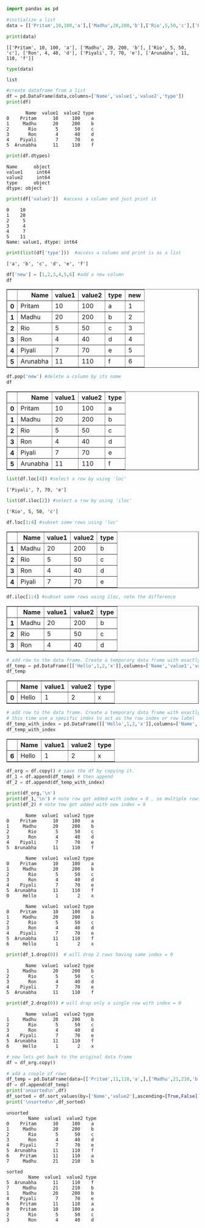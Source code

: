 

```python
import pandas as pd

#initialize a list
data = [['Pritam',10,100,'a'],['Madhu',20,200,'b'],['Rio',5,50,'c'],['Ron',4,40,'d'],['Piyali',7,70,'e'],['Arunabha',11,110,'f']]
```


```python
print(data)
```

    [['Pritam', 10, 100, 'a'], ['Madhu', 20, 200, 'b'], ['Rio', 5, 50, 'c'], ['Ron', 4, 40, 'd'], ['Piyali', 7, 70, 'e'], ['Arunabha', 11, 110, 'f']]
    


```python
type(data)
```




    list




```python
#create dataframe from a list
df = pd.DataFrame(data,columns=['Name','value1','value2','type'])
print(df)
```

           Name  value1  value2 type
    0    Pritam      10     100    a
    1     Madhu      20     200    b
    2       Rio       5      50    c
    3       Ron       4      40    d
    4    Piyali       7      70    e
    5  Arunabha      11     110    f
    


```python
print(df.dtypes)
```

    Name      object
    value1     int64
    value2     int64
    type      object
    dtype: object
    


```python
print(df['value1'])  #access a column and just print it
```

    0    10
    1    20
    2     5
    3     4
    4     7
    5    11
    Name: value1, dtype: int64
    


```python
print(list(df['type']))  #access a column and print is as a list
```

    ['a', 'b', 'c', 'd', 'e', 'f']
    


```python
df['new'] = [1,2,3,4,5,6] #add a new column
df
```




<div>
<table border="1" class="dataframe">
  <thead>
    <tr style="text-align: right;">
      <th></th>
      <th>Name</th>
      <th>value1</th>
      <th>value2</th>
      <th>type</th>
      <th>new</th>
    </tr>
  </thead>
  <tbody>
    <tr>
      <th>0</th>
      <td>Pritam</td>
      <td>10</td>
      <td>100</td>
      <td>a</td>
      <td>1</td>
    </tr>
    <tr>
      <th>1</th>
      <td>Madhu</td>
      <td>20</td>
      <td>200</td>
      <td>b</td>
      <td>2</td>
    </tr>
    <tr>
      <th>2</th>
      <td>Rio</td>
      <td>5</td>
      <td>50</td>
      <td>c</td>
      <td>3</td>
    </tr>
    <tr>
      <th>3</th>
      <td>Ron</td>
      <td>4</td>
      <td>40</td>
      <td>d</td>
      <td>4</td>
    </tr>
    <tr>
      <th>4</th>
      <td>Piyali</td>
      <td>7</td>
      <td>70</td>
      <td>e</td>
      <td>5</td>
    </tr>
    <tr>
      <th>5</th>
      <td>Arunabha</td>
      <td>11</td>
      <td>110</td>
      <td>f</td>
      <td>6</td>
    </tr>
  </tbody>
</table>
</div>




```python
df.pop('new') #delete a column by its name 
df
```




<div>
<table border="1" class="dataframe">
  <thead>
    <tr style="text-align: right;">
      <th></th>
      <th>Name</th>
      <th>value1</th>
      <th>value2</th>
      <th>type</th>
    </tr>
  </thead>
  <tbody>
    <tr>
      <th>0</th>
      <td>Pritam</td>
      <td>10</td>
      <td>100</td>
      <td>a</td>
    </tr>
    <tr>
      <th>1</th>
      <td>Madhu</td>
      <td>20</td>
      <td>200</td>
      <td>b</td>
    </tr>
    <tr>
      <th>2</th>
      <td>Rio</td>
      <td>5</td>
      <td>50</td>
      <td>c</td>
    </tr>
    <tr>
      <th>3</th>
      <td>Ron</td>
      <td>4</td>
      <td>40</td>
      <td>d</td>
    </tr>
    <tr>
      <th>4</th>
      <td>Piyali</td>
      <td>7</td>
      <td>70</td>
      <td>e</td>
    </tr>
    <tr>
      <th>5</th>
      <td>Arunabha</td>
      <td>11</td>
      <td>110</td>
      <td>f</td>
    </tr>
  </tbody>
</table>
</div>




```python
list(df.loc[4]) #select a row by using 'loc'
```




    ['Piyali', 7, 70, 'e']




```python
list(df.iloc[2]) #select a row by using 'iloc'
```




    ['Rio', 5, 50, 'c']




```python
df.loc[1:4] #subset some rows using 'loc'
```




<div>
<table border="1" class="dataframe">
  <thead>
    <tr style="text-align: right;">
      <th></th>
      <th>Name</th>
      <th>value1</th>
      <th>value2</th>
      <th>type</th>
    </tr>
  </thead>
  <tbody>
    <tr>
      <th>1</th>
      <td>Madhu</td>
      <td>20</td>
      <td>200</td>
      <td>b</td>
    </tr>
    <tr>
      <th>2</th>
      <td>Rio</td>
      <td>5</td>
      <td>50</td>
      <td>c</td>
    </tr>
    <tr>
      <th>3</th>
      <td>Ron</td>
      <td>4</td>
      <td>40</td>
      <td>d</td>
    </tr>
    <tr>
      <th>4</th>
      <td>Piyali</td>
      <td>7</td>
      <td>70</td>
      <td>e</td>
    </tr>
  </tbody>
</table>
</div>




```python
df.iloc[1:4] #subset some rows using iloc, note the difference
```




<div>
<table border="1" class="dataframe">
  <thead>
    <tr style="text-align: right;">
      <th></th>
      <th>Name</th>
      <th>value1</th>
      <th>value2</th>
      <th>type</th>
    </tr>
  </thead>
  <tbody>
    <tr>
      <th>1</th>
      <td>Madhu</td>
      <td>20</td>
      <td>200</td>
      <td>b</td>
    </tr>
    <tr>
      <th>2</th>
      <td>Rio</td>
      <td>5</td>
      <td>50</td>
      <td>c</td>
    </tr>
    <tr>
      <th>3</th>
      <td>Ron</td>
      <td>4</td>
      <td>40</td>
      <td>d</td>
    </tr>
  </tbody>
</table>
</div>




```python
# add row to the data frame. Create a temporary data frame with exactly the same column names and data types.
df_temp = pd.DataFrame([['Hello',1,2,'x']],columns=['Name','value1','value2','type'])
df_temp
```




<div>
<table border="1" class="dataframe">
  <thead>
    <tr style="text-align: right;">
      <th></th>
      <th>Name</th>
      <th>value1</th>
      <th>value2</th>
      <th>type</th>
    </tr>
  </thead>
  <tbody>
    <tr>
      <th>0</th>
      <td>Hello</td>
      <td>1</td>
      <td>2</td>
      <td>x</td>
    </tr>
  </tbody>
</table>
</div>




```python
# add row to the data frame. Create a temporary data frame with exactly the same column names and data types. 
# this time use a specific index to act as the row index or row label
df_temp_with_index = pd.DataFrame([['Hello',1,2,'x']],columns=['Name','value1','value2','type'],index=[6])
df_temp_with_index
```




<div>
<table border="1" class="dataframe">
  <thead>
    <tr style="text-align: right;">
      <th></th>
      <th>Name</th>
      <th>value1</th>
      <th>value2</th>
      <th>type</th>
    </tr>
  </thead>
  <tbody>
    <tr>
      <th>6</th>
      <td>Hello</td>
      <td>1</td>
      <td>2</td>
      <td>x</td>
    </tr>
  </tbody>
</table>
</div>




```python
df_org = df.copy() # save the df by copying it.
df_1 = df.append(df_temp) # then append
df_2 = df.append(df_temp_with_index)
```


```python
print(df_org,'\n')
print(df_1,'\n') # note row got added with index = 0 , so multiple rows with same index 0
print(df_2) # note tow got added with new index = 6
```

           Name  value1  value2 type
    0    Pritam      10     100    a
    1     Madhu      20     200    b
    2       Rio       5      50    c
    3       Ron       4      40    d
    4    Piyali       7      70    e
    5  Arunabha      11     110    f 
    
           Name  value1  value2 type
    0    Pritam      10     100    a
    1     Madhu      20     200    b
    2       Rio       5      50    c
    3       Ron       4      40    d
    4    Piyali       7      70    e
    5  Arunabha      11     110    f
    0     Hello       1       2    x 
    
           Name  value1  value2 type
    0    Pritam      10     100    a
    1     Madhu      20     200    b
    2       Rio       5      50    c
    3       Ron       4      40    d
    4    Piyali       7      70    e
    5  Arunabha      11     110    f
    6     Hello       1       2    x
    


```python
print(df_1.drop(0))  # will drop 2 rows having same index = 0
```

           Name  value1  value2 type
    1     Madhu      20     200    b
    2       Rio       5      50    c
    3       Ron       4      40    d
    4    Piyali       7      70    e
    5  Arunabha      11     110    f
    


```python
print(df_2.drop(0)) # will drop only a single row with index = 0
```

           Name  value1  value2 type
    1     Madhu      20     200    b
    2       Rio       5      50    c
    3       Ron       4      40    d
    4    Piyali       7      70    e
    5  Arunabha      11     110    f
    6     Hello       1       2    x
    


```python
# now lets get back to the original data frame
df = df_org.copy()

# add a couple of rows 
df_temp = pd.DataFrame(data=[['Pritam',11,110,'a',],['Madhu',21,210,'b']],columns=['Name','value1','value2','type'],index=[6,7])
df = df.append(df_temp)
print('unsorted\n',df)
df_sorted = df.sort_values(by=['Name','value2'],ascending=[True,False])
print('\nsorted\n',df_sorted)
```

    unsorted
            Name  value1  value2 type
    0    Pritam      10     100    a
    1     Madhu      20     200    b
    2       Rio       5      50    c
    3       Ron       4      40    d
    4    Piyali       7      70    e
    5  Arunabha      11     110    f
    6    Pritam      11     110    a
    7     Madhu      21     210    b
    
    sorted
            Name  value1  value2 type
    5  Arunabha      11     110    f
    7     Madhu      21     210    b
    1     Madhu      20     200    b
    4    Piyali       7      70    e
    6    Pritam      11     110    a
    0    Pritam      10     100    a
    2       Rio       5      50    c
    3       Ron       4      40    d
    


```python

```
